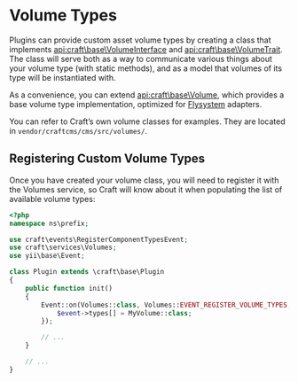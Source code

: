 # Volume Types

Plugins can provide custom asset volume types by creating a class that implements <api:craft\base\VolumeInterface> and <api:craft\base\VolumeTrait>. The class will serve both as a way to communicate various things about your volume type (with static methods), and as a model that volumes of its type will be instantiated with.

As a convenience, you can extend <api:craft\base\Volume>, which provides a base volume type implementation, optimized for [Flysystem](https://flysystem.thephpleague.com/) adapters.

You can refer to Craft’s own volume classes for examples. They are located in `vendor/craftcms/cms/src/volumes/`.

## Registering Custom Volume Types

Once you have created your volume class, you will need to register it with the Volumes service, so Craft will know about it when populating the list of available volume types:

```php
<?php
namespace ns\prefix;

use craft\events\RegisterComponentTypesEvent;
use craft\services\Volumes;
use yii\base\Event;

class Plugin extends \craft\base\Plugin
{
    public function init()
    {
        Event::on(Volumes::class, Volumes::EVENT_REGISTER_VOLUME_TYPES, function(RegisterComponentTypesEvent $event) {
            $event->types[] = MyVolume::class;
        });

        // ...
    }

    // ...
}
```